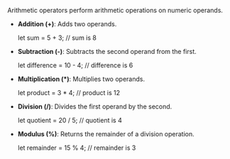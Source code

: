 Arithmetic operators perform arithmetic operations on numeric operands.

- **Addition (+)**: Adds two operands.

  let sum = 5 + 3;  // sum is 8

- **Subtraction (-)**: Subtracts the second operand from the first.

  let difference = 10 - 4;  // difference is 6

- **Multiplication (\*)**: Multiplies two operands.

  let product = 3 \* 4;  // product is 12

- **Division (/)**: Divides the first operand by the second.

  let quotient = 20 / 5;  // quotient is 4

- **Modulus (%)**: Returns the remainder of a division operation.

  let remainder = 15 % 4;  // remainder is 3
